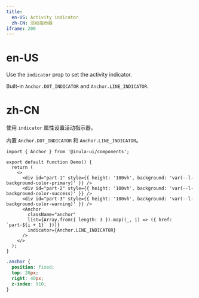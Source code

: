 ```yaml
---
title:
  en-US: Activity indicator
  zh-CN: 活动指示器
iframe: 200
---
```


# en-US

Use the `indicator` prop to set the activity indicator.

Built-in `Anchor.DOT_INDICATOR` and `Anchor.LINE_INDICATOR`.

# zh-CN

使用 `indicator` 属性设置活动指示器。

内置 `Anchor.DOT_INDICATOR` 和 `Anchor.LINE_INDICATOR`。

```tsx
import { Anchor } from '@inula-ui/components';

export default function Demo() {
  return (
    <>
      <div id="part-1" style={{ height: '100vh', background: 'var(--l-background-color-primary)' }} />
      <div id="part-2" style={{ height: '100vh', background: 'var(--l-background-color-success)' }} />
      <div id="part-3" style={{ height: '100vh', background: 'var(--l-background-color-warning)' }} />
      <Anchor
        className="anchor"
        list={Array.from({ length: 3 }).map((_, i) => ({ href: `part-${i + 1}` }))}
        indicator={Anchor.LINE_INDICATOR}
      />
    </>
  );
}
```

```scss
.anchor {
  position: fixed;
  top: 20px;
  right: 40px;
  z-index: 910;
}
```
